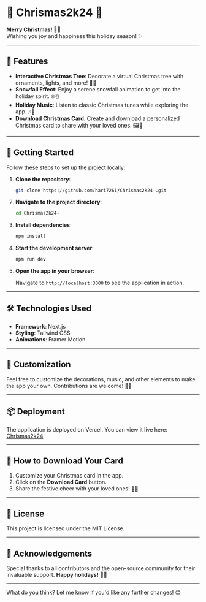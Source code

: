 # 🎄 Chrismas2k24 🎄  


**Merry Christmas! 🎅🎁**  
Wishing you joy and happiness this holiday season! ✨  

---

## 🌟 Features  

- **Interactive Christmas Tree**: Decorate a virtual Christmas tree with ornaments, lights, and more! 🎄✨  
- **Snowfall Effect**: Enjoy a serene snowfall animation to get into the holiday spirit. ❄️☃️  
- **Holiday Music**: Listen to classic Christmas tunes while exploring the app. 🎶🔔  
- **Download Christmas Card**: Create and download a personalized Christmas card to share with your loved ones. 🖼️🎉  

---

## 🚀 Getting Started  

Follow these steps to set up the project locally:  

1. **Clone the repository**:  

   ```bash
   git clone https://github.com/hari7261/Chrismas2k24-.git
   ```  

2. **Navigate to the project directory**:  

   ```bash
   cd Chrismas2k24-
   ```  

3. **Install dependencies**:  

   ```bash
   npm install
   ```  

4. **Start the development server**:  

   ```bash
   npm run dev
   ```  

5. **Open the app in your browser**:  

   Navigate to `http://localhost:3000` to see the application in action.  

---

## 🛠️ Technologies Used  

- **Framework**: Next.js  
- **Styling**: Tailwind CSS  
- **Animations**: Framer Motion  

---

## 🎨 Customization  

Feel free to customize the decorations, music, and other elements to make the app your own. Contributions are welcome! 🎁🤗  

---

## 📦 Deployment  

The application is deployed on Vercel. You can view it live here: [Chrismas2k24](https://chrismas2k24.vercel.app/)  

---

## 🎅 How to Download Your Card  

1. Customize your Christmas card in the app.  
2. Click on the **Download Card** button.  
3. Share the festive cheer with your loved ones! 🎉🎁  

---


## 📄 License  

This project is licensed under the MIT License.  

---

## 🎅 Acknowledgements  

Special thanks to all contributors and the open-source community for their invaluable support. **Happy holidays!** 🎉🌟  

--- 

What do you think? Let me know if you'd like any further changes! 😊
